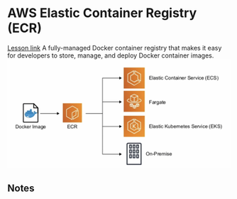 # AWS Elastic Container Registry (ECR)

[Lesson link](https://youtu.be/RrKRN9zRBWs?t=8502)
A fully-managed Docker container registry that makes it easy for developers to store, manage, and deploy Docker container images.
![ECR_diagram](ECR_diagram.png)

## Notes